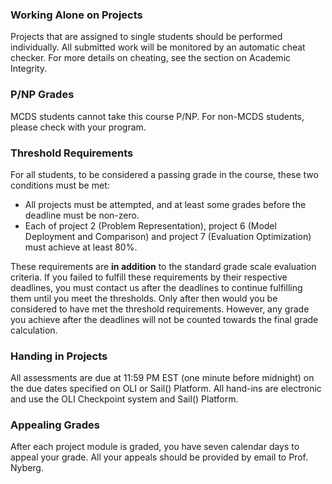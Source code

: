 ### Working Alone on Projects

Projects that are assigned to single students should be performed individually. All submitted work will be monitored by an automatic cheat checker. For more details on cheating, see the section on Academic Integrity.

### P/NP Grades

MCDS students cannot take this course P/NP. For non-MCDS students, please check with your program.

### Threshold Requirements

For all students, to be considered a passing grade in the course, these two conditions must be met:
- All projects must be attempted, and at least some grades before the deadline must be non-zero.
- Each of project 2 (Problem Representation), project 6 (Model Deployment and Comparison) and project 7 (Evaluation Optimization) must achieve at least 80%.

These requirements are **in addition** to the standard grade scale evaluation criteria. If you failed to fulfill these requirements by their respective deadlines, you must contact us after the deadlines to continue fulfilling them until you meet the thresholds. Only after then would you be considered to have met the threshold requirements. However, any grade you achieve after the deadlines will not be counted towards the final grade calculation.


### Handing in Projects

All assessments are due at 11:59 PM EST (one minute before midnight) on the due dates specified on OLI or Sail() Platform. All hand-ins are electronic and use the OLI Checkpoint system and Sail() Platform.

### Appealing Grades

After each project module is graded, you have seven calendar days to appeal your grade. All your appeals should be provided by email to Prof. Nyberg.